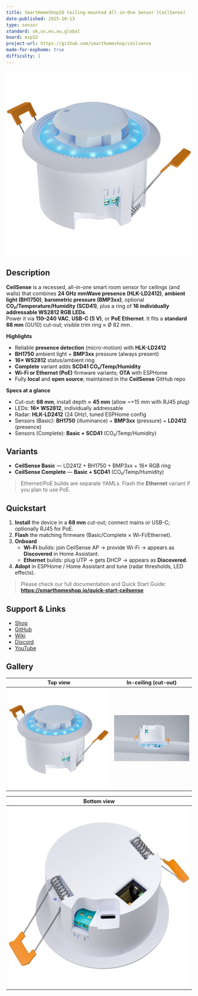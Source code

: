 ```yaml
---
title: SmartHomeShopIO Ceiling-mounted All-in-One Sensor (CeilSense)
date-published: 2025-10-13
type: sensor
standard: uk,us,eu,au,global
board: esp32
project-url: https://github.com/smarthomeshop/ceilsense
made-for-esphome: true
difficulty: 1
---
```

<!-- markdownlint-disable MD041 -->

![CeilSense](ceilsense-topview1.png "CeilSense")

## Description

**CeilSense** is a recessed, all-in-one smart room sensor for ceilings (and walls) that combines **24 GHz mmWave presence (HLK-LD2412)**, **ambient light (BH1750)**, **barometric pressure (BMP3xx)**, optional **CO₂/Temperature/Humidity (SCD41)**, plus a ring of **16 individually addressable WS2812 RGB LEDs**.  
Power it via **110–240 VAC**, **USB-C (5 V)**, or **PoE Ethernet**. It fits a **standard 68 mm** (GU10) cut-out; visible trim ring ≈ Ø 82 mm.

**Highlights**
- Reliable **presence detection** (micro-motion) with **HLK-LD2412**
- **BH1750** ambient light + **BMP3xx** pressure (always present)
- **16× WS2812** status/ambient ring
- **Complete** variant adds **SCD41 CO₂/Temp/Humidity**
- **Wi-Fi or Ethernet (PoE)** firmware variants; **OTA** with ESPHome
- Fully **local** and **open source**; maintained in the **CeilSense** GitHub repo

**Specs at a glance**
- Cut-out: **68 mm**, install depth ≈ **45 mm** (allow ~+15 mm with RJ45 plug)
- LEDs: **16× WS2812**, individually addressable
- Radar: **HLK-LD2412** (24 GHz), tuned ESPHome config
- Sensors (Basic): **BH1750** (illuminance) + **BMP3xx** (pressure) + **LD2412** (presence)
- Sensors (Complete): **Basic + SCD41** (CO₂/Temp/Humidity)

## Variants

- **CeilSense Basic** — LD2412 + BH1750 + BMP3xx + 16× RGB ring  
- **CeilSense Complete** — **Basic + SCD41** (CO₂/Temp/Humidity)

> Ethernet/PoE builds are separate YAMLs. Flash the **Ethernet** variant if you plan to use PoE.

## Quickstart

1. **Install** the device in a **68 mm** cut-out; connect mains or USB-C; optionally RJ45 for PoE.  
2. **Flash** the matching firmware (Basic/Complete × Wi-Fi/Ethernet).  
3. **Onboard**  
   - **Wi-Fi** builds: join CeilSense AP → provide Wi-Fi → appears as **Discovered** in Home Assistant.  
   - **Ethernet** builds: plug UTP → gets DHCP → appears as **Discovered**.  
4. **Adopt** in ESPHome / Home Assistant and tune (radar thresholds, LED effects).

> Please check our full documentation and Quick Start Guide: **https://smarthomeshop.io/quick-start-ceilsense**

## Support & Links

- [Shop](https://ceilsense.nl/en)
- [GitHub](https://github.com/smarthomeshop/ceilsense)
- [Wiki](https://docs.smarthomeshop.io/)
- [Discord](https://smarthomeshop.io/discord)
- [YouTube](https://www.youtube.com/@smarthomeshop-io)

## Gallery

| Top view | In-ceiling (cut-out) |
| --- | --- |
| ![Top view](ceilsense-topview1.png) | ![In ceiling](ceilsense-in-ceiling-cutout.jpg) |

| Bottom view |
| --- |
| ![Bottom view](ceilsense-bottomview.png) |
